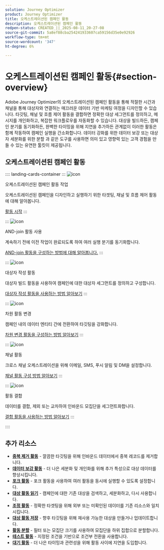 ```yaml
---
solution: Journey Optimizer
product: Journey Optimizer
title: 오케스트레이션된 캠페인 활동
description: 오케스트레이션된 캠페인 활동
redpen-status: CREATED_||_2025-08-11_20-27-08
source-git-commit: 5a8ef88cba254241933607ca59156d35e0e92926
workflow-type: tm+mt
source-wordcount: '347'
ht-degree: 6%

---
```



# 오케스트레이션된 캠페인 활동{#section-overview}

Adobe Journey Optimizer의 오케스트레이션된 캠페인 활동을 통해 적절한 시간과 채널을 통해 대상자와 연결하는 매끄러운 데이터 기반 마케팅 여정을 디자인할 수 있습니다. 타깃팅, 채널 및 흐름 제어 활동을 결합하면 정확한 대상 세그먼트를 정의하고, 메시지를 개인화하고, 복잡한 워크플로우를 자동화할 수 있습니다. 대상을 빌드하든, 캠페인 분기를 동기화하든, 완벽한 타이밍을 위해 지연을 추가하든 관계없이 이러한 활동은 함께 작동하여 캠페인 실행을 간소화합니다. 데이터 강화를 위한 데이터 보강 또는 대상자 세분화를 위한 분할 과 같은 도구를 사용하면 의미 있고 영향력 있는 고객 경험을 만들 수 있는 유연한 툴킷이 제공됩니다.

## 오케스트레이션된 캠페인 활동

:::: landing-cards-container
:::
![icon](https://cdn.experienceleague.adobe.com/icons/book.svg)

오케스트레이션된 캠페인 활동 작업

오케스트레이션된 캠페인을 디자인하고 실행하기 위한 타겟팅, 채널 및 흐름 제어 활동에 대해 알아봅니다.

[활동 시작](../using/orchestrated/activities/about-activities.md)
:::

:::
![icon](https://cdn.experienceleague.adobe.com/icons/code-branch.svg)

AND-join 활동 사용

계속하기 전에 이전 작업이 완료되도록 하여 여러 실행 분기를 동기화합니다.

[AND-join 활동을 구성하는 방법에 대해 알아봅니다.](../using/orchestrated/activities/and-join.md)
:::

:::
![icon](https://cdn.experienceleague.adobe.com/icons/bullseye.svg)

대상자 작성 활동

대상자 빌드 활동을 사용하여 캠페인에 대한 대상자 세그먼트를 정의하고 구성합니다.

[대상자 작성 활동을 사용하는 방법 알아보기](../using/orchestrated/activities/build-audience.md)
:::

:::
![icon](https://cdn.experienceleague.adobe.com/icons/gear.svg)

차원 활동 변경

캠페인 내의 데이터 엔티티 간에 전환하여 타깃팅을 강화합니다.

[차원 변경 활동을 구성하는 방법 알아보기](../using/orchestrated/activities/change-dimension.md)
:::

:::
![icon](https://cdn.experienceleague.adobe.com/icons/list-check.svg)

채널 활동

크로스 채널 오케스트레이션을 위해 이메일, SMS, 푸시 알림 및 DM을 설정합니다.

[채널 활동 구성 방법 알아보기](../using/orchestrated/activities/channels.md)
:::

:::
![icon](https://cdn.experienceleague.adobe.com/icons/puzzle-piece.svg)

활동 결합

데이터를 결합, 제외 또는 교차하여 인바운드 모집단을 세그먼트화합니다.

[결합 활동을 사용하는 방법 알아보기](../using/orchestrated/activities/combine.md)
:::

::::


## 추가 리소스

- **[중복 제거 활동](../using/orchestrated/activities/deduplication.md)** - 깔끔한 타깃팅을 위해 인바운드 데이터에서 중복 레코드를 제거합니다.
- **[데이터 보강 활동](../using/orchestrated/activities/enrichment.md)** - 더 나은 세분화 및 개인화를 위해 추가 특성으로 대상 데이터를 향상시킵니다.
- **[포크 활동](../using/orchestrated/activities/fork.md)** - 포크 활동을 사용하여 여러 활동을 동시에 실행할 수 있도록 설정합니다.
- **[대상 활동 읽기](../using/orchestrated/activities/read-audience.md)** - 캠페인에 대한 기존 대상을 검색하고, 세분화하고, 다시 사용합니다.
- **[조정 활동](../using/orchestrated/activities/reconciliation.md)** - 정확한 타겟팅을 위해 외부 또는 미확인된 데이터를 기존 리소스와 일치시킵니다.
- **[대상 활동 저장](../using/orchestrated/activities/save-audience.md)** - 향후 타깃팅을 위해 재사용 가능한 대상을 만들거나 업데이트합니다.
- **[활동 분할](../using/orchestrated/activities/split.md)** - 필터 또는 모집단 크기를 사용하여 모집단을 하위 집합으로 분할합니다.
- **[테스트 활동](../using/orchestrated/activities/test.md)** - 지정된 조건을 기반으로 조건부 전환을 사용합니다.
- **[대기 활동](../using/orchestrated/activities/wait.md)** - 더 나은 타이밍과 관련성을 위해 활동 사이에 지연을 도입합니다.
